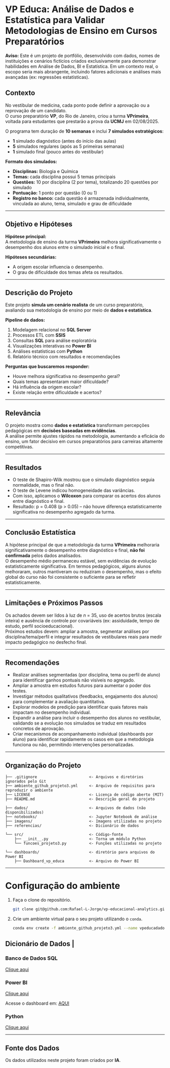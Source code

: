 # VP Educa: Análise de Dados e Estatística para Validar Metodologias de Ensino em Cursos Preparatórios

**Aviso:** Este é um projeto de portfólio, desenvolvido com dados, nomes de instituições e cenários fictícios criados exclusivamente para demonstrar habilidades em Análise de Dados, BI e Estatística. Em um contexto real, o escopo seria mais abrangente, incluindo fatores adicionais e análises mais avançadas (ex: regressões estatísticas).

## Contexto
No vestibular de medicina, cada ponto pode definir a aprovação ou a reprovação de um candidato.  
O curso preparatório **VP**, do Rio de Janeiro, criou a turma **VPrimeira**, voltada para estudantes que prestarão a prova da **UCMJ** em 02/08/2025.

O programa tem duração de **10 semanas** e inclui **7 simulados estratégicos**:
- **1** simulado diagnóstico (antes do início das aulas)
- **5** simulados regulares (após as 5 primeiras semanas)
- **1** simulado final (pouco antes do vestibular)

**Formato dos simulados:**
- **Disciplinas:** Biologia e Química
- **Temas:** cada disciplina possui 5 temas principais
- **Questões:** 10 por disciplina (2 por tema), totalizando 20 questões por simulado
- **Pontuação:** 1 ponto por questão (0 ou 1)
- **Registro no banco:** cada questão é armazenada individualmente, vinculada ao aluno, tema, simulado e grau de dificuldade

---

## Objetivo e Hipóteses

**Hipótese principal:**  
A metodologia de ensino da turma **VPrimeira** melhora significativamente o desempenho dos alunos entre o simulado inicial e o final.

**Hipóteses secundárias:**
- A origem escolar influencia o desempenho.
- O grau de dificuldade dos temas afeta os resultados.

---

## Descrição do Projeto
Este projeto **simula um cenário realista** de um curso preparatório, avaliando sua metodologia de ensino por meio de **dados e estatística**.

**Pipeline de dados:**
1. Modelagem relacional no **SQL Server**
2. Processos ETL com **SSIS**
3. Consultas **SQL** para análise exploratória
4. Visualizações interativas no **Power BI**
5. Análises estatísticas com **Python**
6. Relatório técnico com resultados e recomendações

**Perguntas que buscaremos responder:**
- Houve melhora significativa no desempenho geral?
- Quais temas apresentaram maior dificuldade?
- Há influência da origem escolar?
- Existe relação entre dificuldade e acertos?

---

## Relevância
O projeto mostra como **dados e estatística** transformam percepções pedagógicas em **decisões baseadas em evidências**.  
A análise permite ajustes rápidos na metodologia, aumentando a eficácia do ensino, um fator decisivo em cursos preparatórios para carreiras altamente competitivas.

---

## Resultados

- O teste de Shapiro-Wilk mostrou que o simulado diagnóstico seguia normalidade, mas o final não.  
- O teste de Levene indicou homogeneidade das variâncias.  
- Com isso, aplicamos o **Wilcoxon** para comparar os acertos dos alunos entre diagnóstico e final.  
- Resultado: p = 0.408 (p > 0.05) – não houve diferença estatisticamente significativa no desempenho agregado da turma.

---

## Conclusão Estatística

A hipótese principal de que a metodologia da turma **VPrimeira** melhoraria significativamente o desempenho entre diagnóstico e final, **não foi confirmada** pelos dados analisados.  
O desempenho médio permaneceu estável, sem evidências de evolução estatisticamente significativa.
Em termos pedagógicos, alguns alunos melhoraram, outros mantiveram ou reduziram o desempenho, mas o efeito global do curso não foi consistente o suficiente para se refletir estatisticamente.

---

## Limitações e Próximos Passos

Os achados devem ser lidos à luz de *n* = 35, uso de acertos brutos (escala inteira) e ausência de controle por covariáveis (ex: assiduidade, tempo de estudo, perfil socioeducacional).  
Próximos estudos devem: ampliar a amostra, segmentar análises por disciplina/tema/perfil e integrar resultados de vestibulares reais para medir impacto pedagógico no desfecho final.

---

## Recomendações

- Realizar análises segmentadas (por disciplina, tema ou perfil de aluno) para identificar ganhos pontuais não visíveis no agregado.  
- Ampliar a amostra em estudos futuros para aumentar o poder dos testes.  
- Investigar métodos qualitativos (feedbacks, engajamento dos alunos) para complementar a avaliação quantitativa.  
- Explorar modelos de predição para identificar quais fatores mais impactam no desempenho individual.  
- Expandir a análise para incluir o desempenho dos alunos no vestibular, validando se a evolução nos simulados se traduz em resultados concretos de aprovação.
- Criar mecanismos de acompanhamento individual (dashboards por aluno) para identificar rapidamente os casos em que a metodologia funciona ou não, permitindo intervenções personalizadas.

---

## Organização do Projeto

```
├── .gitignore                       <- Arquivos e diretórios ignorados pelo Git
├── ambiente_github_projeto3.yml     <- Arquivo de requisitos para reproduzir o ambiente
├── LICENSE                          <- Licença de código aberto (MIT)
├── README.md                        <- Descrição geral do projeto

├── dados/                           <- Arquivos de dados (não disponibilizados)
├── notebooks/                       <- Jupyter Notebook de análise
├── imagens/                         <- Imagens utilizadas no projeto
├── referencias/                     <- Dicionário de dados

└── src/                             <- Código-fonte
    ├── __init__.py                  <- Torna um módulo Python
    └── funcoes_projeto3.py          <- Funções utilizadas no projeto

└── dashboards/                      <- diretório para arquivos do Power BI
    ├── Dashboard_vp_educa           <- Arquivo do Power BI

```
---

# Configuração do ambiente

1. Faça o clone do repositório.

    ```bash
    git clone git@github.com:Rafael-L-Jorge/vp-educacional-analytics.git
    ```

2. Crie um ambiente virtual para o seu projeto utilizando o `conda`.

   ```bash
   conda env create -f ambiente_github_projeto3.yml --name vpeducadados
   ```

## Dicionário de Dados | 

### Banco de Dados SQL
[Clique aqui](referencias/01_dicionario_de_dados_sqlserver.md)

### Power BI
[Clique aqui](referencias/02_dicionario_de_dados_pbi.md)

Acesse o dashboard em: [AQUI](https://app.powerbi.com/view?r=eyJrIjoiMDBhNzYzNDUtNzVkZS00ZWQyLWJiZTktZDFiYjY2NjgyNTI1IiwidCI6ImEwOGMzNWQxLWY2ZmMtNDI2MC1hMjUyLWNkM2ZmZWNlMDE2YiJ9)

### Python
[Clique aqui](referencias/03_dicionario_de_dados_python.md)


---

## Fonte dos Dados

Os dados utilizados neste projeto foram criados por **IA**.